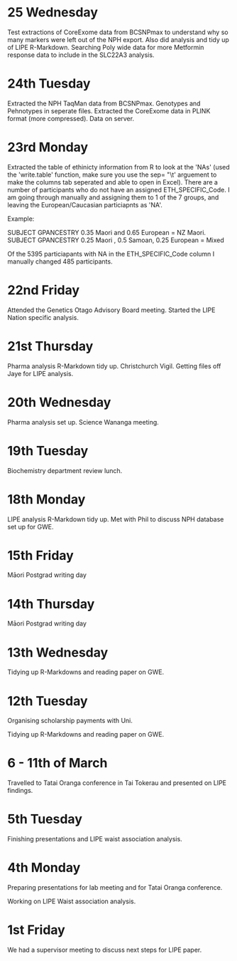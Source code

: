 
 # 25 Wednesday 
 
 Test extractions of CoreExome data from BCSNPmax to understand why so many markers were left out of the NPH export.  Also did analysis and tidy up of LIPE R-Markdown.  Searching Poly wide data for more Metformin response data to include in the SLC22A3 analysis. 
 
 # 24th Tuesday 
 
 Extracted the NPH TaqMan data from BCSNPmax.  Genotypes and Pehnotypes in seperate files.  Extracted the CoreExome data in PLINK format (more compressed).  Data on server. 
 
 # 23rd Monday 
 
Extracted the table of ethinicty information from R to look at the 'NAs' (used the 'write.table' function, make sure you use the sep= "\t' arguement to make the columns tab seperated and able to open in Excel).  There are a number of participants who do not have an assigned ETH_SPECIFIC_Code. I am going through manually and assigning them to 1 of the 7 groups, and leaving the European/Caucasian particiapnts as 'NA'.  
 
 Example:  
 
 SUBJECT GPANCESTRY 0.35 Maori and 0.65 European = NZ Maori. 
 SUBJECT GPANCESTRY 0.25 Maori , 0.5 Samoan, 0.25 European = Mixed 
 
 Of the 5395 particiapants with NA in the ETH_SPECIFIC_Code column I manually changed 485 participants.  
 
 # 22nd Friday 
 
 Attended the Genetics Otago Advisory Board meeting.  Started the LIPE Nation specific analysis.  
 
 # 21st Thursday 
 
 Pharma analysis R-Markdown tidy up.  Christchurch Vigil.  Getting files off Jaye for LIPE analysis. 
 
 # 20th Wednesday 
 
 Pharma analysis set up.  Science Wananga meeting. 
 
 # 19th Tuesday 
 
 Biochemistry department review lunch.  
 
 # 18th Monday 
 
 LIPE analysis R-Markdown tidy up.  Met with Phil to discuss NPH database set up for GWE.  
 
 # 15th Friday  
 
 Māori Postgrad writing day 
 
 # 14th Thursday 
 
 Māori Postgrad writing day 
 
 # 13th Wednesday 
 
 Tidying up R-Markdowns and reading paper on GWE. 
  
 # 12th Tuesday 
 
 Organising scholarship payments with Uni. 
 
 Tidying up R-Markdowns and reading paper on GWE. 
 
 # 6 - 11th of March 
 
 Travelled to Tatai Oranga conference in Tai Tokerau and presented on LIPE findings.  
 
 # 5th Tuesday 
 
 Finishing presentations and LIPE waist association analysis. 
 
 # 4th Monday 
 
 Preparing presentations for lab meeting and for Tatai Oranga conference. 
 
 Working on LIPE Waist association analysis. 
 
 # 1st Friday 
 
 We had a supervisor meeting to discuss next steps for LIPE paper.  
